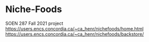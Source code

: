 # Niche-Foods
SOEN 287 Fall 2021 project<br>
https://users.encs.concordia.ca/~ca_henr/nichefoods/home.html
https://users.encs.concordia.ca/~ca_henr/nichefoods/backstore/
